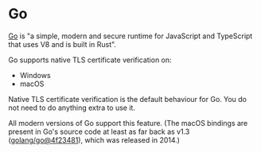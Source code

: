 # Go

[Go](https://golang.org) is "a simple, modern and secure runtime for JavaScript and TypeScript that uses V8 and is built in Rust".

Go supports native TLS certificate verification on:

- Windows
- macOS

Native TLS certificate verification is the default behaviour for Go. You do not need to do anything extra to use it.

All modern versions of Go support this feature. (The macOS bindings are present in Go's source code at least as far back as v1.3 ([golang/go@4f23481](https://github.com/golang/go/commit/4f234814831c48a3bbc2b9a2d00242fad890facf)), which was released in 2014.)
